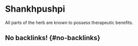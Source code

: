 # Shankhpushpi


All parts of the herb are known to possess therapeutic benefits.


## No backlinks! {#no-backlinks}
